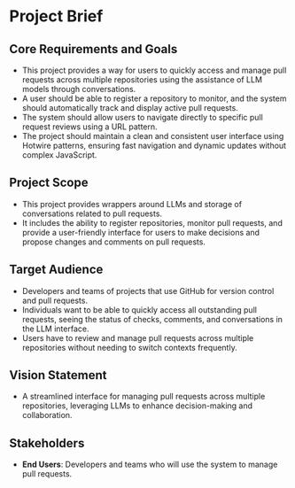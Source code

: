 # Project Brief

## Core Requirements and Goals

- This project provides a way for users to quickly access and manage pull requests across multiple repositories using the assistance of LLM models through conversations.
- A user should be able to register a repository to monitor, and the system should automatically track and display active pull requests.
- The system should allow users to navigate directly to specific pull request reviews using a URL pattern.
- The project should maintain a clean and consistent user interface using Hotwire patterns, ensuring fast navigation and dynamic updates without complex JavaScript.

## Project Scope

- This project provides wrappers around LLMs and storage of conversations related to pull requests.
- It includes the ability to register repositories, monitor pull requests, and provide a user-friendly interface for users to make decisions and propose changes and comments on pull requests.

## Target Audience

- Developers and teams of projects that use GitHub for version control and pull requests.
- Individuals want to be able to quickly access all outstanding pull requests, seeing the status of checks, comments, and conversations in the LLM interface.
- Users have to review and manage pull requests across multiple repositories without needing to switch contexts frequently.

## Vision Statement

- A streamlined interface for managing pull requests across multiple repositories, leveraging LLMs to enhance decision-making and collaboration.

## Stakeholders

- **End Users**: Developers and teams who will use the system to manage pull requests.
